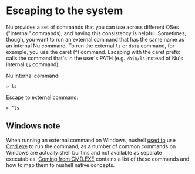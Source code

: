 # Escaping to the system

Nu provides a set of commands that you can use across different OSes ("internal" commands), and having this consistency is helpful. Sometimes, though, you want to run an external command that has the same name as an internal Nu command. To run the external `ls` or `date` command, for example, you use the caret (^) command. Escaping with the caret prefix calls the command that's in the user's PATH (e.g. `/bin/ls` instead of Nu's internal [`ls`](/commands/commands/ls.md) command).

Nu internal command:

```
> ls
```

Escape to external command:

```
> ^ls
```

## Windows note

When running an external command on Windows, nushell [used to](https://www.nushell.sh/blog/2022-08-16-nushell-0_67.html#windows-cmd-exe-changes-rgwood) use [Cmd.exe](https://docs.microsoft.com/en-us/windows-server/administration/windows-/commands/commands/cmd) to run the command, as a number of common commands on Windows are actually shell builtins and not available as separate executables. [Coming from CMD.EXE](coming_from_cmd.md) contains a list of these commands and how to map them to nushell native concepts.
